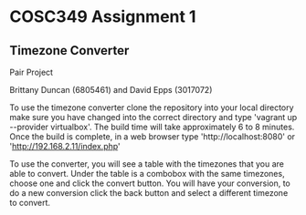 # COSC349 Assignment 1
## Timezone Converter
Pair Project

Brittany Duncan (6805461) and David Epps (3017072)

To use the timezone converter clone the repository into your local directory
make sure you have changed into the correct directory and type 'vagrant up --provider virtualbox'.
The build time will take approximately 6 to 8 minutes.
Once the build is complete, in a web browser type 'http://localhost:8080' or 'http://192.168.2.11/index.php'

To use the converter, you will see a table with the timezones that you are able to convert.
Under the table is a combobox with the same timezones, choose one and click the convert button.
You will have your conversion, to do a new conversion click the back button and select a different 
timezone to convert.